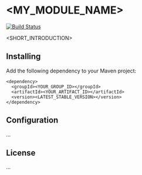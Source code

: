 # <MY_MODULE_NAME>

[![Build Status](https://travis-ci.com/magnolia-community/<MY_REPO_PATH>.svg?branch=master)](https://travis-ci.com/magnolia-community/<MY_REPO_PATH>)

<SHORT_INTRODUCTION>

## Installing

Add the following dependency to your Maven project:

    <dependency>
      <groupId><YOUR_GROUP_ID></groupId>
      <artifactId><YOUR_ARTIFACT_ID></artifactId>
      <version><LATEST_STABLE_VERSION></version>
    </dependency>

## Configuration

…

## License

…

